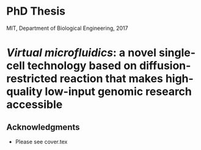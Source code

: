 # PhD Thesis
MIT, Department of Biological Engineering, 2017 
# **_Virtual microfluidics_**: a novel single-cell technology based on diffusion-restricted reaction that makes high-quality low-input genomic research accessible

## Acknowledgments
* Please see cover.tex


